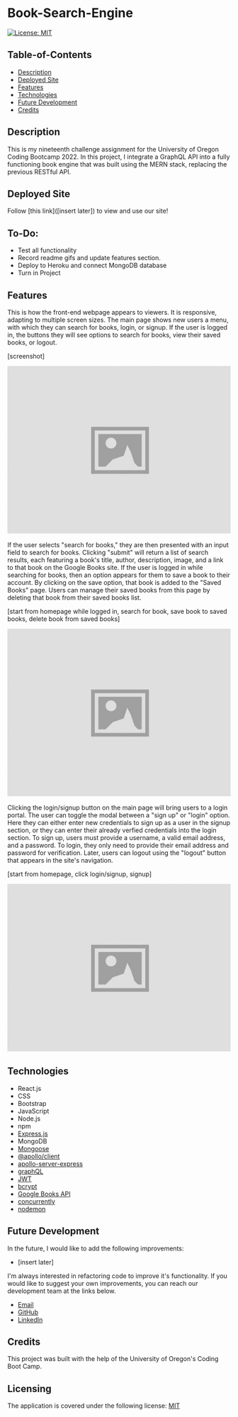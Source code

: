 # Book-Search-Engine

[![License: MIT](https://img.shields.io/badge/License-MIT-yellow.svg)](https://opensource.org/licenses/MIT)

## Table-of-Contents

- [Description](#description)
- [Deployed Site](#deployed-site)
- [Features](#features)
- [Technologies](#technologies)
- [Future Development](#future-development)
- [Credits](#credits)

## Description

This is my nineteenth challenge assignment for the University of Oregon Coding Bootcamp 2022. In this project, I integrate a GraphQL API into a fully functioning book engine that was built using the MERN stack, replacing the previous RESTful API.

## Deployed Site

Follow [this link]([insert later]) to view and use our site!

## To-Do:

- Test all functionality
- Record readme gifs and update features section.
- Deploy to Heroku and connect MongoDB database
- Turn in Project

## Features

This is how the front-end webpage appears to viewers. It is responsive, adapting to multiple screen sizes. The main page shows new users a menu, with which they can search for books, login, or signup. If the user is logged in, the buttons they will see options to search for books, view their saved books, or logout.

[screenshot]

<p align="center">
<img alt="A screenshot of the homepage of Book Search. Users can search for books by filling out the search field, or they can login/signup by clicking the login/signup button." src="./assets/images/placeholder.jpg"/>
</p>

If the user selects "search for books," they are then presented with an input field to search for books. Clicking "submit" will return a list of search results, each featuring a book's title, author, description, image, and a link to that book on the Google Books site. If the user is logged in while searching for books, then an option appears for them to save a book to their account. By clicking on the save option, that book is added to the "Saved Books" page. Users can manage their saved books from this page by deleting that book from their saved books list.

[start from homepage while logged in, search for book, save book to saved books, delete book from saved books]

<p align="center">
<img alt="A demonstration gif showing the user searching for a book, saving it to their list, and managing their saved books by deleting one." src="./assets/images/placeholder.jpg"/>
</p>

Clicking the login/signup button on the main page will bring users to a login portal. The user can toggle the modal between a "sign up" or "login" option. Here they can either enter new credentials to sign up as a user in the signup section, or they can enter their already verfied credentials into the login section. To sign up, users must provide a username, a valid email address, and a password. To login, they only need to provide their email address and password for verification. Later, users can logout using the "logout" button that appears in the site's navigation.

[start from homepage, click login/signup, signup]

<p align="center">
<img alt="A demonstration gif showing the user signing up for the site, then logging out." src="./assets/images/placeholder.jpg"/> 
</p>

## Technologies

- React.js
- CSS
- Bootstrap
- JavaScript
- Node.js
- npm
- [Express.js](https://expressjs.com/)
- MongoDB
- [Mongoose](https://mongoosejs.com/)
- [@apollo/client](https://www.npmjs.com/package/@apollo/client)
- [apollo-server-express](https://www.npmjs.com/package/apollo-server-express)
- [graphQL](https://graphql.org/)
- [JWT](https://jwt.io/)
- [bcrypt](https://www.npmjs.com/package/bcrypt)
- [Google Books API](https://developers.google.com/books)
- [concurrently](https://www.npmjs.com/package/concurrently)
- [nodemon](https://www.npmjs.com/package/nodemon)

## Future Development

In the future, I would like to add the following improvements:

- [insert later]

I'm always interested in refactoring code to improve it's functionality. If you would like to suggest your own improvements, you can reach our development team at the links below.

- <a href="mailto:ashlynn4567@gmail.com">Email</a>
- <a href="https://github.com/ashlynn4567">GitHub</a>
- <a href="https://www.linkedin.com/in/ashley-lynn-smith/">LinkedIn</a>

## Credits

This project was built with the help of the University of Oregon's Coding Boot Camp.

## Licensing

The application is covered under the following license: [MIT](https://opensource.org/licenses/MIT)
